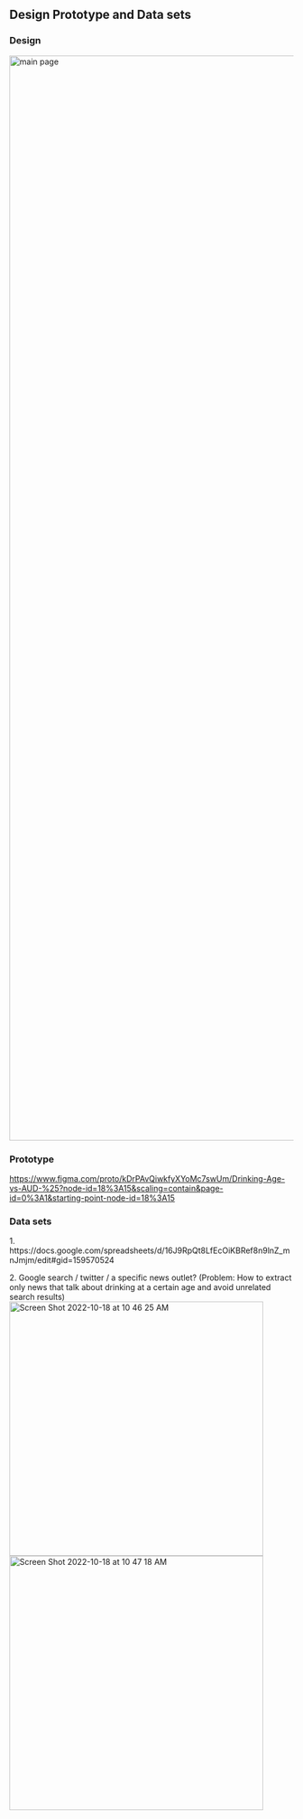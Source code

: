 ## Design Prototype and Data sets

### Design

<img width="1920" alt="main page" src="https://user-images.githubusercontent.com/109067024/196464338-04afea1d-ed6c-493e-b70f-4f4c52493273.png">

### Prototype
https://www.figma.com/proto/kDrPAvQiwkfyXYoMc7swUm/Drinking-Age-vs-AUD-%25?node-id=18%3A15&scaling=contain&page-id=0%3A1&starting-point-node-id=18%3A15

### Data sets
<p> 1. https://docs.google.com/spreadsheets/d/16J9RpQt8LfEcOiKBRef8n9lnZ_mnJmjm/edit#gid=159570524 </p>
<p> 2. Google search / twitter / a specific news outlet? (Problem: How to extract only news that talk about drinking at a certain age and avoid unrelated search results)
<br>
<img height="450" alt="Screen Shot 2022-10-18 at 10 46 25 AM" src="https://user-images.githubusercontent.com/109067024/196463957-263e4c86-8c49-4b34-9742-07db2608b0d1.png">
<img height="450" alt="Screen Shot 2022-10-18 at 10 47 18 AM" src="https://user-images.githubusercontent.com/109067024/196463963-df843295-b4eb-4c12-8359-65b6a2012376.png">
